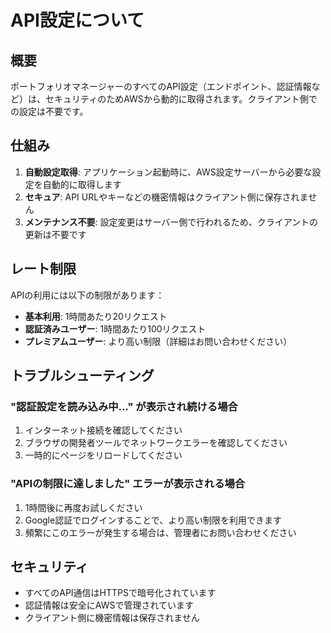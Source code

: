 # API設定について

## 概要

ポートフォリオマネージャーのすべてのAPI設定（エンドポイント、認証情報など）は、セキュリティのためAWSから動的に取得されます。クライアント側での設定は不要です。

## 仕組み

1. **自動設定取得**: アプリケーション起動時に、AWS設定サーバーから必要な設定を自動的に取得します
2. **セキュア**: API URLやキーなどの機密情報はクライアント側に保存されません
3. **メンテナンス不要**: 設定変更はサーバー側で行われるため、クライアントの更新は不要です

## レート制限

APIの利用には以下の制限があります：

- **基本利用**: 1時間あたり20リクエスト
- **認証済みユーザー**: 1時間あたり100リクエスト
- **プレミアムユーザー**: より高い制限（詳細はお問い合わせください）

## トラブルシューティング

### "認証設定を読み込み中..." が表示され続ける場合

1. インターネット接続を確認してください
2. ブラウザの開発者ツールでネットワークエラーを確認してください
3. 一時的にページをリロードしてください

### "APIの制限に達しました" エラーが表示される場合

1. 1時間後に再度お試しください
2. Google認証でログインすることで、より高い制限を利用できます
3. 頻繁にこのエラーが発生する場合は、管理者にお問い合わせください

## セキュリティ

- すべてのAPI通信はHTTPSで暗号化されています
- 認証情報は安全にAWSで管理されています
- クライアント側に機密情報は保存されません